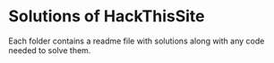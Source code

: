 # Solutions of HackThisSite

Each folder contains a readme file with solutions along with any code needed to solve them.